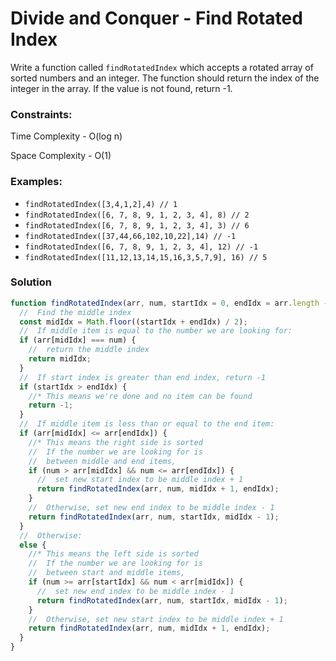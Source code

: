 # Divide and Conquer - Find Rotated Index

Write a function called `findRotatedIndex` which accepts a rotated array of sorted numbers and an integer. The function should return the index of the integer in the array. If the value is not found, return -1.

### Constraints:

Time Complexity - O(log n)

Space Complexity - O(1)

### Examples:

- `findRotatedIndex([3,4,1,2],4) // 1`
- `findRotatedIndex([6, 7, 8, 9, 1, 2, 3, 4], 8) // 2`
- `findRotatedIndex([6, 7, 8, 9, 1, 2, 3, 4], 3) // 6`
- `findRotatedIndex([37,44,66,102,10,22],14) // -1`
- `findRotatedIndex([6, 7, 8, 9, 1, 2, 3, 4], 12) // -1`
- `findRotatedIndex([11,12,13,14,15,16,3,5,7,9], 16) // 5`

### Solution

```js
function findRotatedIndex(arr, num, startIdx = 0, endIdx = arr.length - 1) {
  //  Find the middle index
  const midIdx = Math.floor((startIdx + endIdx) / 2);
  //  If middle item is equal to the number we are looking for:
  if (arr[midIdx] === num) {
    //  return the middle index
    return midIdx;
  }
  //  If start index is greater than end index, return -1
  if (startIdx > endIdx) {
    //* This means we're done and no item can be found
    return -1;
  }
  //  If middle item is less than or equal to the end item:
  if (arr[midIdx] <= arr[endIdx]) {
    //* This means the right side is sorted
    //  If the number we are looking for is
    //  between middle and end items,
    if (num > arr[midIdx] && num <= arr[endIdx]) {
      //  set new start index to be middle index + 1
      return findRotatedIndex(arr, num, midIdx + 1, endIdx);
    }
    //  Otherwise, set new end index to be middle index - 1
    return findRotatedIndex(arr, num, startIdx, midIdx - 1);
  }
  //  Otherwise:
  else {
    //* This means the left side is sorted
    //  If the number we are looking for is
    //  between start and middle items,
    if (num >= arr[startIdx] && num < arr[midIdx]) {
      //  set new end index to be middle index - 1
      return findRotatedIndex(arr, num, startIdx, midIdx - 1);
    }
    //  Otherwise, set new start index to be middle index + 1
    return findRotatedIndex(arr, num, midIdx + 1, endIdx);
  }
}
```
